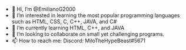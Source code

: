 - 👋 Hi, I’m @EmilianoG2000
- 👀 I’m interested in learning the most popular programming languages such as HTML, CSS, C, C++, JAVA, and C#
- 🌱 I’m currently learning HTML, C++, and JAVA
- 💞️ I’m looking to collaborate on small yet challenging programs.
- 📫 How to reach me: Discord: MiloTheHypeBeast#5671

<!---
EmilianoG2000/EmilianoG2000 is a ✨ special ✨ repository because its `README.md` (this file) appears on your GitHub profile.
You can click the Preview link to take a look at your changes.
--->
